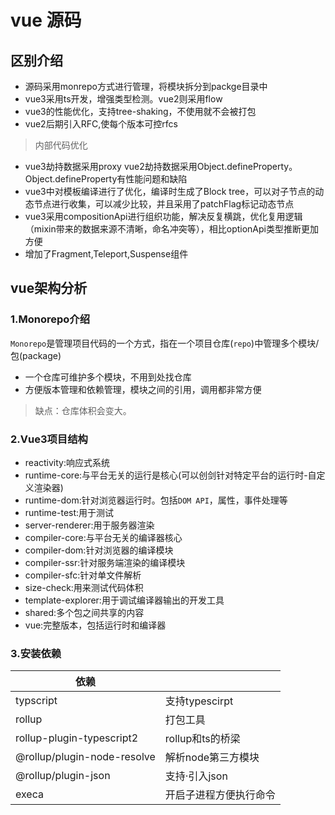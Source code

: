# vue 源码

## 区别介绍

- 源码采用monrepo方式进行管理，将模块拆分到packge目录中
- vue3采用ts开发，增强类型检测。vue2则采用flow
- vue3的性能优化，支持tree-shaking，不使用就不会被打包
- vue2后期引入RFC,使每个版本可控rfcs

> 内部代码优化

- vue3劫持数据采用proxy vue2劫持数据采用Object.defineProperty。Object.defineProperty有性能问题和缺陷
- vue3中对模板编译进行了优化，编译时生成了Block tree，可以对子节点的动态节点进行收集，可以减少比较，并且采用了patchFlag标记动态节点
- vue3采用compositionApi进行组织功能，解决反复横跳，优化复用逻辑（mixin带来的数据来源不清晰，命名冲突等），相比optionApi类型推断更加方便
- 增加了Fragment,Teleport,Suspense组件

## vue架构分析

### 1.Monorepo介绍

`Monorepo`是管理项目代码的一个方式，指在一个项目仓库(`repo`)中管理多个模块/包(package)

- 一个仓库可维护多个模块，不用到处找仓库
- 方便版本管理和依赖管理，模块之间的引用，调用都非常方便

> 缺点：仓库体积会变大。

### 2.Vue3项目结构

- reactivity:响应式系统
- runtime-core:与平台无关的运行是核心(可以创剑针对特定平台的运行时-自定义渲染器)
- runtime-dom:针对浏览器运行时。包括`DOM API`，属性，事件处理等
- runtime-test:用于测试
- server-renderer:用于服务器渲染
- compiler-core:与平台无关的编译器核心
- compiler-dom:针对浏览器的编译模块
- compiler-ssr:针对服务端渲染的编译模块
- compiler-sfc:针对单文件解析
- size-check:用来测试代码体积
- template-explorer:用于调试编译器输出的开发工具
- shared:多个包之间共享的内容
- vue:完整版本，包括运行时和编译器

### 3.安装依赖

| 依赖                        |                        |
| --------------------------- | ---------------------- |
| typscript                   | 支持typescirpt         |
| rollup                      | 打包工具               |
| rollup-plugin-typescript2   | rollup和ts的桥梁       |
| @rollup/plugin-node-resolve | 解析node第三方模块     |
| @rollup/plugin-json         | 支持·引入json          |
| execa                       | 开启子进程方便执行命令 |

